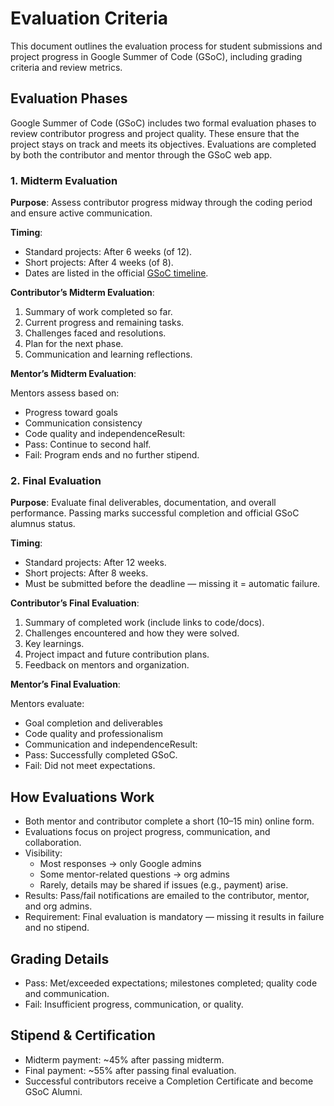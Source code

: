 # Evaluation Criteria

This document outlines the evaluation process for student submissions and project progress in Google Summer of Code (GSoC), including grading criteria and review metrics.

## Evaluation Phases

Google Summer of Code (GSoC) includes two formal evaluation phases to review contributor progress and project quality. These ensure that the project stays on track and meets its objectives. Evaluations are completed by both the contributor and mentor through the GSoC web app.

### 1. Midterm Evaluation
**Purpose**: 
Assess contributor progress midway through the coding period and ensure active communication.

**Timing**:
* Standard projects: After 6 weeks (of 12).
* Short projects: After 4 weeks (of 8).
* Dates are listed in the official [GSoC timeline](https://summerofcode.withgoogle.com/).

**Contributor’s Midterm Evaluation**:
1. Summary of work completed so far.
2. Current progress and remaining tasks.
3. Challenges faced and resolutions.
4. Plan for the next phase.
5. Communication and learning reflections.

**Mentor’s Midterm Evaluation**:

Mentors assess based on:
* Progress toward goals
* Communication consistency
* Code quality and independenceResult:
* Pass: Continue to second half.
* Fail: Program ends and no further stipend.

### 2. Final Evaluation
**Purpose**:
Evaluate final deliverables, documentation, and overall performance. Passing marks successful completion and official GSoC alumnus status.

**Timing**:
* Standard projects: After 12 weeks.
* Short projects: After 8 weeks.
* Must be submitted before the deadline — missing it = automatic failure.

**Contributor’s Final Evaluation**:
1. Summary of completed work (include links to code/docs).
2. Challenges encountered and how they were solved.
3. Key learnings.
4. Project impact and future contribution plans.
5. Feedback on mentors and organization.

**Mentor’s Final Evaluation**:

Mentors evaluate:
* Goal completion and deliverables
* Code quality and professionalism
* Communication and independenceResult:
* Pass: Successfully completed GSoC.
* Fail: Did not meet expectations.

## How Evaluations Work
* Both mentor and contributor complete a short (10–15 min) online form.
* Evaluations focus on project progress, communication, and collaboration.
* Visibility:
    * Most responses → only Google admins
    * Some mentor-related questions → org admins
    * Rarely, details may be shared if issues (e.g., payment) arise.
* Results: Pass/fail notifications are emailed to the contributor, mentor, and org admins.
* Requirement: Final evaluation is mandatory — missing it results in failure and no stipend.

## Grading Details
* Pass: Met/exceeded expectations; milestones completed; quality code and communication.
* Fail: Insufficient progress, communication, or quality.

## Stipend & Certification
* Midterm payment: ~45% after passing midterm.
* Final payment: ~55% after passing final evaluation.
* Successful contributors receive a Completion Certificate and become GSoC Alumni.
